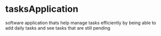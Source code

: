 # tasksApplication
software application thats help manage tasks efficiently by being able to add daily tasks and see tasks that are still pending
